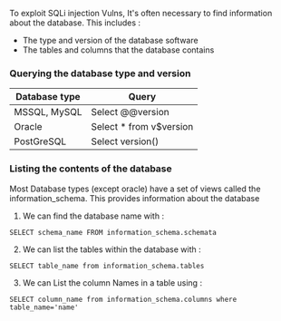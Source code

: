 

To exploit SQLi injection Vulns, It's often necessary to find information about the database. This includes :

- The type and version of the database software
- The tables and columns that the database contains





### Querying the database type and version


| Database type | Query                   |
| ------------- | ----------------------- |
| MSSQL, MySQL  | Select @@version        |
| Oracle        | Select * from v$version |
| PostGreSQL    | Select version()        |




### Listing the contents of the database


Most Database types (except oracle) have a set of views called the information_schema. This provides information about the database



1. We can find the database name with : 

```
SELECT schema_name FROM information_schema.schemata

```


2. We can list the tables within the database with :

```
SELECT table_name from information_schema.tables
```



3. We can List the column Names in a table using : 

```
SELECT column_name from information_schema.columns where table_name='name'
```

